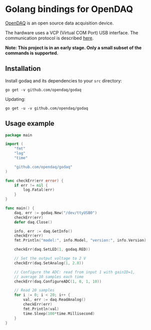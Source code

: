 Golang bindings for OpenDAQ
===========================

[OpenDAQ](http://www.open-daq.com) is an open source data acquisition device.

The hardware uses a VCP (Virtual COM Port) USB interface. The communication
protocol is described [here](http://opendaq.readthedocs.io/en/latest/serial-protocol.html).

**Note: This project is in an early stage. Only a small subset of the commands
is supported.**


Installation
------------

Install godaq and its dependencies to your `src` directory:

	go get -v github.com/opendaq/godaq

Updating:

	go get -u -v github.com/opendaq/godaq


Usage example
-------------

```go
package main

import (
	"fmt"
	"log"
	"time"

	"github.com/opendaq/godaq"
)

func checkErr(err error) {
	if err != nil {
		log.Fatal(err)
	}
}

func main() {
	daq, err := godaq.New("/dev/ttyUSB0")
	checkErr(err)
	defer daq.Close()

	info, err := daq.GetInfo()
	checkErr(err)
	fmt.Println("model:", info.Model, "version:", info.Version)

	checkErr(daq.SetLED(1, godaq.RED))

	// Set the output voltage to 2 V
	checkErr(daq.SetAnalog(1, 2.0))

	// Configure the ADC: read from input 1 with gainID=1,
	// average 10 samples each time
	checkErr(daq.ConfigureADC(1, 0, 1, 10))

	// Read 20 samples
	for i := 0; i < 20; i++ {
		val, err := daq.ReadAnalog()
		checkErr(err)
		fmt.Println(val)
		time.Sleep(100*time.Millisecond)
	}
}
```
